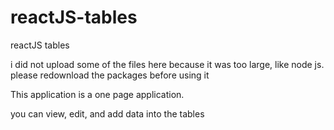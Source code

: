 # reactJS-tables
reactJS tables


i did not upload some of the files here because it was too large, like node js. please redownload the packages before using it

This application is a one page application.

you can view, edit, and add data into the tables
